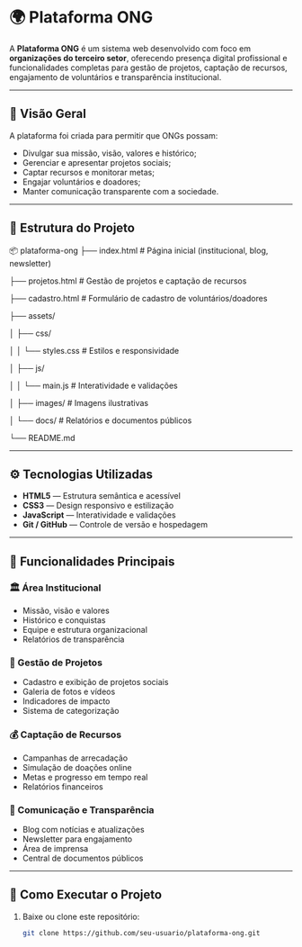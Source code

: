 # 🌍 Plataforma ONG

A **Plataforma ONG** é um sistema web desenvolvido com foco em **organizações do terceiro setor**, oferecendo presença digital profissional e funcionalidades completas para gestão de projetos, captação de recursos, engajamento de voluntários e transparência institucional.

---

## 🧭 Visão Geral

A plataforma foi criada para permitir que ONGs possam:

- Divulgar sua missão, visão, valores e histórico;  
- Gerenciar e apresentar projetos sociais;  
- Captar recursos e monitorar metas;  
- Engajar voluntários e doadores;  
- Manter comunicação transparente com a sociedade.

---

## 🧱 Estrutura do Projeto

📦 plataforma-ong
├── index.html # Página inicial (institucional, blog, newsletter)

├── projetos.html # Gestão de projetos e captação de recursos

├── cadastro.html # Formulário de cadastro de voluntários/doadores

├── assets/

│ ├── css/

│ │ └── styles.css # Estilos e responsividade

│ ├── js/

│ │ └── main.js # Interatividade e validações

│ ├── images/ # Imagens ilustrativas

│ └── docs/ # Relatórios e documentos públicos

└── README.md


---

## ⚙️ Tecnologias Utilizadas

- **HTML5** — Estrutura semântica e acessível  
- **CSS3** — Design responsivo e estilização  
- **JavaScript** — Interatividade e validações  
- **Git / GitHub** — Controle de versão e hospedagem  

---

## 📄 Funcionalidades Principais

### 🏛️ Área Institucional
- Missão, visão e valores  
- Histórico e conquistas  
- Equipe e estrutura organizacional  
- Relatórios de transparência  

### 📁 Gestão de Projetos
- Cadastro e exibição de projetos sociais  
- Galeria de fotos e vídeos  
- Indicadores de impacto  
- Sistema de categorização  

### 💰 Captação de Recursos
- Campanhas de arrecadação  
- Simulação de doações online  
- Metas e progresso em tempo real  
- Relatórios financeiros  

### 📰 Comunicação e Transparência
- Blog com notícias e atualizações  
- Newsletter para engajamento  
- Área de imprensa  
- Central de documentos públicos  

---

## 🚀 Como Executar o Projeto

1. Baixe ou clone este repositório:
   ```bash
   git clone https://github.com/seu-usuario/plataforma-ong.git
